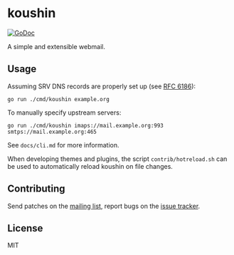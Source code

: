 # koushin

[![GoDoc](https://godoc.org/git.sr.ht/~emersion/koushin?status.svg)](https://godoc.org/git.sr.ht/~emersion/koushin)

A simple and extensible webmail.

## Usage

Assuming SRV DNS records are properly set up (see [RFC 6186]):

    go run ./cmd/koushin example.org

To manually specify upstream servers:

    go run ./cmd/koushin imaps://mail.example.org:993 smtps://mail.example.org:465

See `docs/cli.md` for more information.

When developing themes and plugins, the script `contrib/hotreload.sh` can be
used to automatically reload koushin on file changes.

## Contributing

Send patches on the [mailing list], report bugs on the [issue tracker].

## License

MIT

[RFC 6186]: https://tools.ietf.org/html/rfc6186
[Go plugin helpers]: https://godoc.org/git.sr.ht/~emersion/koushin#GoPlugin
[mailing list]: https://lists.sr.ht/~sircmpwn/koushin
[issue tracker]: https://todo.sr.ht/~sircmpwn/koushin
